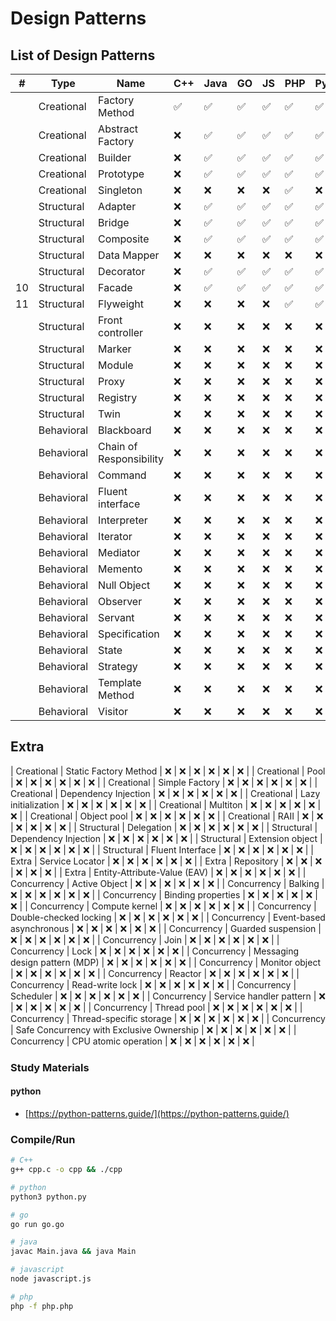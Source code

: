 # Design Patterns

## List of Design Patterns

|  # | Type        | Name                                      | C++ | Java | GO | JS | PHP | Python |
|----|-------------|-------------------------------------------|-----|------|----|----|-----|--------|
|    | Creational  | Factory Method                            | ✅  | ✅   | ✅ | ✅ | ✅  | ✅     |
|    | Creational  | Abstract Factory                          | ❌  | ✅   | ✅ | ✅ | ✅  | ✅     |
|    | Creational  | Builder                                   | ❌  | ✅   | ✅ | ✅ | ✅  | ✅     |
|    | Creational  | Prototype                                 | ❌  | ✅   | ✅ | ✅ | ✅  | ✅     |
|    | Creational  | Singleton                                 | ❌  | ❌   | ❌ | ❌ | ✅  | ❌     |
|    | Structural  | Adapter                                   | ❌  | ✅   | ✅ | ✅ | ✅  | ✅     |
|    | Structural  | Bridge                                    | ❌  | ✅   | ✅ | ✅ | ✅  | ✅     |
|    | Structural  | Composite                                 | ❌  | ✅   | ✅ | ✅ | ✅  | ✅     |
|    | Structural  | Data Mapper                               | ❌  | ❌   | ❌ | ❌ | ❌  | ❌     |
|    | Structural  | Decorator                                 | ❌  | ✅   | ✅ | ✅ | ✅  | ✅     |
| 10 | Structural  | Facade                                    | ❌  | ✅   | ✅ | ✅ | ✅  | ✅     |
| 11 | Structural  | Flyweight                                 | ❌  | ❌   | ❌ | ❌ | ✅  | ✅     |
|    | Structural  | Front controller                          | ❌  | ❌   | ❌ | ❌ | ❌  | ❌     |
|    | Structural  | Marker                                    | ❌  | ❌   | ❌ | ❌ | ❌  | ❌     |
|    | Structural  | Module                                    | ❌  | ❌   | ❌ | ❌ | ❌  | ❌     |
|    | Structural  | Proxy                                     | ❌  | ❌   | ❌ | ❌ | ❌  | ❌     |
|    | Structural  | Registry                                  | ❌  | ❌   | ❌ | ❌ | ❌  | ❌     |
|    | Structural  | Twin                                      | ❌  | ❌   | ❌ | ❌ | ❌  | ❌     |
|    | Behavioral  | Blackboard                                | ❌  | ❌   | ❌ | ❌ | ❌  | ❌     |
|    | Behavioral  | Chain of Responsibility                   | ❌  | ❌   | ❌ | ❌ | ❌  | ❌     |
|    | Behavioral  | Command                                   | ❌  | ❌   | ❌ | ❌ | ❌  | ❌     |
|    | Behavioral  | Fluent interface                          | ❌  | ❌   | ❌ | ❌ | ❌  | ❌     |
|    | Behavioral  | Interpreter                               | ❌  | ❌   | ❌ | ❌ | ❌  | ❌     |
|    | Behavioral  | Iterator                                  | ❌  | ❌   | ❌ | ❌ | ❌  | ❌     |
|    | Behavioral  | Mediator                                  | ❌  | ❌   | ❌ | ❌ | ❌  | ❌     |
|    | Behavioral  | Memento                                   | ❌  | ❌   | ❌ | ❌ | ❌  | ❌     |
|    | Behavioral  | Null Object                               | ❌  | ❌   | ❌ | ❌ | ❌  | ❌     |
|    | Behavioral  | Observer                                  | ❌  | ❌   | ❌ | ❌ | ❌  | ❌     |
|    | Behavioral  | Servant                                   | ❌  | ❌   | ❌ | ❌ | ❌  | ❌     |
|    | Behavioral  | Specification                             | ❌  | ❌   | ❌ | ❌ | ❌  | ❌     |
|    | Behavioral  | State                                     | ❌  | ❌   | ❌ | ❌ | ❌  | ❌     |
|    | Behavioral  | Strategy                                  | ❌  | ❌   | ❌ | ❌ | ❌  | ❌     |
|    | Behavioral  | Template Method                           | ❌  | ❌   | ❌ | ❌ | ❌  | ❌     |
|    | Behavioral  | Visitor                                   | ❌  | ❌   | ❌ | ❌ | ❌  | ❌     |

## Extra
| Creational  | Static Factory Method                     | ❌  | ❌   | ❌ | ❌ | ❌  | ❌     |
| Creational  | Pool                                      | ❌  | ❌   | ❌ | ❌ | ❌  | ❌     |
| Creational  | Simple Factory                            | ❌  | ❌   | ❌ | ❌ | ❌  | ❌     |
| Creational  | Dependency Injection                      | ❌  | ❌   | ❌ | ❌ | ❌  | ❌     |
| Creational  | Lazy initialization                       | ❌  | ❌   | ❌ | ❌ | ❌  | ❌     |
| Creational  | Multiton                                  | ❌  | ❌   | ❌ | ❌ | ❌  | ❌     |
| Creational  | Object pool                               | ❌  | ❌   | ❌ | ❌ | ❌  | ❌     |
| Creational  | RAII                                      | ❌  | ❌   | ❌ | ❌ | ❌  | ❌     |
| Structural  | Delegation                                | ❌  | ❌   | ❌ | ❌ | ❌  | ❌     |
| Structural  | Dependency Injection                      | ❌  | ❌   | ❌ | ❌ | ❌  | ❌     |
| Structural  | Extension object                          | ❌  | ❌   | ❌ | ❌ | ❌  | ❌     |
| Structural  | Fluent Interface                          | ❌  | ❌   | ❌ | ❌ | ❌  | ❌     |
| Extra       | Service Locator                           | ❌  | ❌   | ❌ | ❌ | ❌  | ❌     |
| Extra       | Repository                                | ❌  | ❌   | ❌ | ❌ | ❌  | ❌     |
| Extra       | Entity-Attribute-Value (EAV)              | ❌  | ❌   | ❌ | ❌ | ❌  | ❌     |
| Concurrency | Active Object                             | ❌  | ❌   | ❌ | ❌ | ❌  | ❌     |
| Concurrency | Balking                                   | ❌  | ❌   | ❌ | ❌ | ❌  | ❌     |
| Concurrency | Binding properties                        | ❌  | ❌   | ❌ | ❌ | ❌  | ❌     |
| Concurrency | Compute kernel                            | ❌  | ❌   | ❌ | ❌ | ❌  | ❌     |
| Concurrency | Double-checked locking                    | ❌  | ❌   | ❌ | ❌ | ❌  | ❌     |
| Concurrency | Event-based asynchronous                  | ❌  | ❌   | ❌ | ❌ | ❌  | ❌     |
| Concurrency | Guarded suspension                        | ❌  | ❌   | ❌ | ❌ | ❌  | ❌     |
| Concurrency | Join                                      | ❌  | ❌   | ❌ | ❌ | ❌  | ❌     |
| Concurrency | Lock                                      | ❌  | ❌   | ❌ | ❌ | ❌  | ❌     |
| Concurrency | Messaging design pattern (MDP)            | ❌  | ❌   | ❌ | ❌ | ❌  | ❌     |
| Concurrency | Monitor object                            | ❌  | ❌   | ❌ | ❌ | ❌  | ❌     |
| Concurrency | Reactor                                   | ❌  | ❌   | ❌ | ❌ | ❌  | ❌     |
| Concurrency | Read-write lock                           | ❌  | ❌   | ❌ | ❌ | ❌  | ❌     |
| Concurrency | Scheduler                                 | ❌  | ❌   | ❌ | ❌ | ❌  | ❌     |
| Concurrency | Service handler pattern                   | ❌  | ❌   | ❌ | ❌ | ❌  | ❌     |
| Concurrency | Thread pool                               | ❌  | ❌   | ❌ | ❌ | ❌  | ❌     |
| Concurrency | Thread-specific storage                   | ❌  | ❌   | ❌ | ❌ | ❌  | ❌     |
| Concurrency | Safe Concurrency with Exclusive Ownership | ❌  | ❌   | ❌ | ❌ | ❌  | ❌     |
| Concurrency | CPU atomic operation                      | ❌  | ❌   | ❌ | ❌ | ❌  | ❌     |

### Study Materials

#### python

- [https://python-patterns.guide/](https://python-patterns.guide/)

### Compile/Run

```bash
# C++
g++ cpp.c -o cpp && ./cpp

# python
python3 python.py

# go
go run go.go

# java
javac Main.java && java Main

# javascript
node javascript.js

# php
php -f php.php
```

